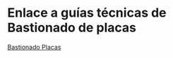 # Enlace a guías técnicas de Bastionado de placas
[Bastionado Placas](https://jmarrieta98.github.io/Bastionado-de-Redes-y-Sistemas/)  